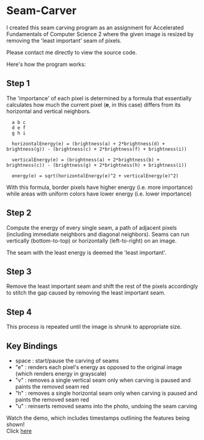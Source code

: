 # Seam-Carver

I created this seam carving program as an assignment for Accelerated Fundamentals of Computer Science 2 where the given image is resized by removing the 'least important' seam of pixels. 

Please contact me directly to view the source code. 

Here's how the program works: 

## Step 1 ## 
The 'importance' of each pixel is determined by a formula that essentially calculates how much the current pixel (**e**, in this case) differs from its horizontal and vertical neighbors. 
```
  a b c
  d e f
  g h i
```

```
  horizontalEnergy(e) = (brightness(a) + 2*brightness(d) + brightness(g)) - (brightness(c) + 2*brightness(f) + brightness(i))

  verticalEnergy(e) = (brightness(a) + 2*brightness(b) + brightness(c)) - (brightness(g) + 2*brightness(h) + brightness(i))

  energy(e) = sqrt(horizontalEnergy(e)^2 + verticalEnergy(e)^2)
```

  With this formula, border pixels have higher energy (i.e. more importance) while areas with uniform colors have lower energy (i.e. lower importance) 

  ## Step 2 ##
  Compute the energy of every single seam, a path of adjacent pixels (including immediate neighbors and diagonal neighbors). Seams can run vertically (bottom-to-top) or horizontally (left-to-right) on an image.

  The seam with the least energy is deemed the 'least important'. 

  ## Step 3 ##
  Remove the least important seam and shift the rest of the pixels accordingly to stitch the gap caused by removing the least important seam. 

  ## Step 4 ##
  This process is repeated until the image is shrunk to appropriate size. 


  ## Key Bindings ##
  - space : start/pause the carving of seams
  - "e" : renders each pixel's energy as opposed to the original image (which renders energy in grayscale)
  - "v" : removes a single vertical seam only when carving is paused and paints the removed seam red
  - "h" : removes a single horizontal seam only when carving is paused and paints the removed seam red
  - "u" : reinserts removed seams into the photo, undoing the seam carving 


  Watch the demo, which includes timestamps outlining the features being shown! <br>
  Click [here](https://www.youtube.com/watch?v=DgdfHFr-LkQ)

  
